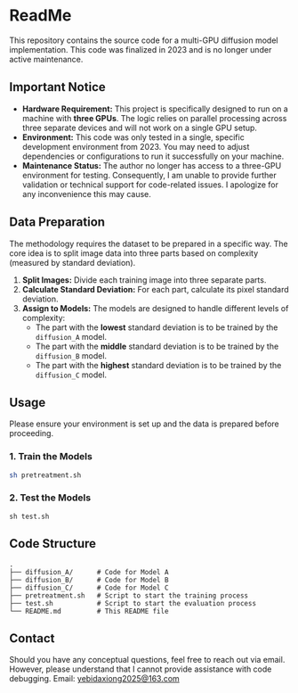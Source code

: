 # ReadMe

This repository contains the source code for a multi-GPU diffusion model implementation. This code was finalized in 2023 and is no longer under active maintenance.

## Important Notice

*   **Hardware Requirement:** This project is specifically designed to run on a machine with **three GPUs**. The logic relies on parallel processing across three separate devices and will not work on a single GPU setup.
*   **Environment:** This code was only tested in a single, specific development environment from 2023. You may need to adjust dependencies or configurations to run it successfully on your machine.
*   **Maintenance Status:** The author no longer has access to a three-GPU environment for testing. Consequently, I am unable to provide further validation or technical support for code-related issues. I apologize for any inconvenience this may cause.

## Data Preparation

The methodology requires the dataset to be prepared in a specific way. The core idea is to split image data into three parts based on complexity (measured by standard deviation).

1.  **Split Images:** Divide each training image into three separate parts.
2.  **Calculate Standard Deviation:** For each part, calculate its pixel standard deviation.
3.  **Assign to Models:** The models are designed to handle different levels of complexity:
    *   The part with the **lowest** standard deviation is to be trained by the `diffusion_A` model.
    *   The part with the **middle** standard deviation is to be trained by the `diffusion_B` model.
    *   The part with the **highest** standard deviation is to be trained by the `diffusion_C` model.

## Usage

Please ensure your environment is set up and the data is prepared before proceeding.

### 1. Train the Models
```bash
sh pretreatment.sh
```

### 2. Test the Models
```
sh test.sh
```
## Code Structure
```
.
├── diffusion_A/      # Code for Model A 
├── diffusion_B/      # Code for Model B 
├── diffusion_C/      # Code for Model C 
├── pretreatment.sh   # Script to start the training process
├── test.sh           # Script to start the evaluation process
└── README.md         # This README file
```

## Contact

Should you have any conceptual questions, feel free to reach out via email. However, please understand that I cannot provide assistance with code debugging.
Email: yebidaxiong2025@163.com

